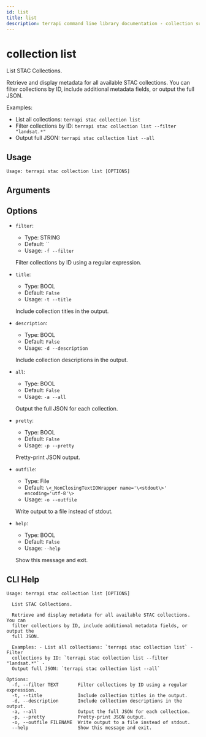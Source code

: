 ```yaml
---
id: list
title: list
description: terrapi command line library documentation - collection subcommand
---
```


# collection list

List STAC Collections.

Retrieve and display metadata for all available STAC collections. You can filter collections by ID, include additional metadata fields, or output the full JSON.

Examples:
- List all collections: `terrapi stac collection list`
- Filter collections by ID: `terrapi stac collection list --filter "landsat.*"`
- Output full JSON: `terrapi stac collection list --all`


## Usage

```
Usage: terrapi stac collection list [OPTIONS]
```

## Arguments


## Options

* `filter`:
    * Type: STRING
    * Default: ``
    * Usage: `-f
--filter`

    Filter collections by ID using a regular expression.



* `title`:
    * Type: BOOL
    * Default: `False`
    * Usage: `-t
--title`

    Include collection titles in the output.



* `description`:
    * Type: BOOL
    * Default: `False`
    * Usage: `-d
--description`

    Include collection descriptions in the output.



* `all`:
    * Type: BOOL
    * Default: `False`
    * Usage: `-a
--all`

    Output the full JSON for each collection.



* `pretty`:
    * Type: BOOL
    * Default: `False`
    * Usage: `-p
--pretty`

    Pretty-print JSON output.



* `outfile`:
    * Type: File
    * Default: `\<_NonClosingTextIOWrapper name='\<stdout\>' encoding='utf-8'\>`
    * Usage: `-o
--outfile`

    Write output to a file instead of stdout.



* `help`:
    * Type: BOOL
    * Default: `False`
    * Usage: `--help`

    Show this message and exit.



## CLI Help

```
Usage: terrapi stac collection list [OPTIONS]

  List STAC Collections.

  Retrieve and display metadata for all available STAC collections. You can
  filter collections by ID, include additional metadata fields, or output the
  full JSON.

  Examples: - List all collections: `terrapi stac collection list` - Filter
  collections by ID: `terrapi stac collection list --filter "landsat.*"` -
  Output full JSON: `terrapi stac collection list --all`

Options:
  -f, --filter TEXT       Filter collections by ID using a regular expression.
  -t, --title             Include collection titles in the output.
  -d, --description       Include collection descriptions in the output.
  -a, --all               Output the full JSON for each collection.
  -p, --pretty            Pretty-print JSON output.
  -o, --outfile FILENAME  Write output to a file instead of stdout.
  --help                  Show this message and exit.
```

